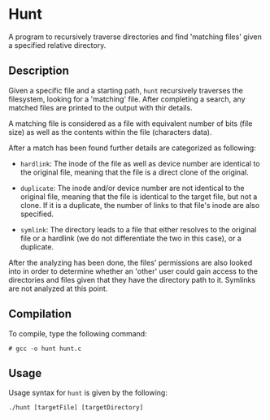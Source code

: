 Hunt
=======

A program to recursively traverse directories and find 'matching files' given a specified relative directory.

## Description ##

Given a specific file and a starting path, `hunt` recursively traverses the filesystem, looking for a 'matching' file. After completing a search, any matched files are printed to the output with thir details.

A matching file is considered as a file with equivalent number of bits (file size) as well as the contents within the file (characters data).

After a match has been found further details are categorized as following:

* `hardlink`: The inode of the file as well as device number are identical to the original file, meaning that the file is a direct clone of the original.

* `duplicate`: The inode and/or device number are not identical to the original file, meaning that the file is identical to the target file, but not a clone. If it is a duplicate, the number of links to that file's inode are also specified.

* `symlink`: The directory leads to a file that either resolves to the original file or a hardlink (we do not differentiate the two in this case), or a duplicate.

After the analyzing has been done, the files' permissions are also looked into in order to determine whether an 'other' user could gain access to the directories and files given that they have the directory path to it. Symlinks are not analyzed at this point.

## Compilation ##

To compile, type the following command:

`# gcc -o hunt hunt.c`

## Usage ##

Usage syntax for `hunt` is given by the following:

	./hunt [targetFile] [targetDirectory]
